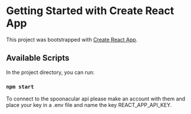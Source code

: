 # Getting Started with Create React App


This project was bootstrapped with [Create React App](https://github.com/facebook/create-react-app).

## Available Scripts

In the project directory, you can run:

### `npm start`

To connect to the spoonacular api please make an account with them and place your key in a .env file and name the key REACT_APP_API_KEY.


